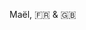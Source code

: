 Maël,
🇫🇷 & 🇬🇧

<!--
- 👋 Hi, my name is Maël
- 🌐 I speak both 🇫🇷 and 🇬🇧
- 🎓 Higer National Diploma - IT services for organizations (BTS SIO, France)
- 💻 My main programming languages:
  - 🐍 Python
  - 🍵 Java
  - 🐘 PHP
- 🛠️ Currently working on a video game made only using python


- 👋 Hi, I’m @Ma0x00EBl
- 👀 I’m interested in ...
- 🌱 I’m currently learning ...
- 💞️ I’m looking to collaborate on ...
- 📫 How to reach me ...
- 😄 Pronouns: ...
- ⚡ Fun fact: ...


Ma0x00EBl/Ma0x00EBl is a ✨ special ✨ repository because its `README.md` (this file) appears on your GitHub profile.
You can click the Preview link to take a look at your changes.
--->
